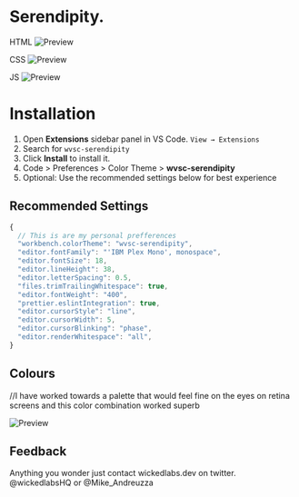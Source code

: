 # Serendipity.
HTML
![Preview](https://github.com/michael-andreuzza/wvsc-serendipity/blob/master/html.png?raw=true)

CSS
![Preview](https://github.com/michael-andreuzza/wvsc-serendipity/blob/master/css.png?raw=true)

JS
![Preview](https://github.com/michael-andreuzza/wvsc-serendipity/blob/master/js.png?raw=true)




# Installation

1. Open **Extensions** sidebar panel in VS Code. `View → Extensions`
2. Search for `wvsc-serendipity`
3. Click **Install** to install it.
4. Code > Preferences > Color Theme > **wvsc-serendipity**
5. Optional: Use the recommended settings below for best experience

## Recommended Settings

```js
{
  // This is are my personal prefferences
  "workbench.colorTheme": "wvsc-serendipity",
  "editor.fontFamily": "'IBM Plex Mono', monospace",
  "editor.fontSize": 18,
  "editor.lineHeight": 38,
  "editor.letterSpacing": 0.5,
  "files.trimTrailingWhitespace": true,
  "editor.fontWeight": "400",
  "prettier.eslintIntegration": true,
  "editor.cursorStyle": "line",
  "editor.cursorWidth": 5,
  "editor.cursorBlinking": "phase",
  "editor.renderWhitespace": "all",
}
```

## Colours
//I have worked towards a palette that would feel fine on the eyes on retina screens and this color combination worked superb


![Preview](https://github.com/michael-andreuzza/wvsc-serendipity/blob/master/colors.png?raw=true)


## Feedback

Anything you wonder just contact wickedlabs.dev on twitter. @wickedlabsHQ or @Mike_Andreuzza
